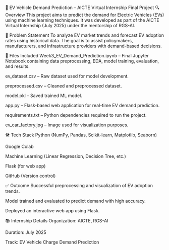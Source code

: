 🚗 EV Vehicle Demand Prediction – AICTE Virtual Internship Final Project
🔍 Overview
This project aims to predict the demand for Electric Vehicles (EVs) using machine learning techniques. It was developed as part of the AICTE Virtual Internship (July 2025) under the mentorship of RGS-AI.

🧠 Problem Statement
To analyze EV market trends and forecast EV adoption rates using historical data. The goal is to assist policymakers, manufacturers, and infrastructure providers with demand-based decisions.

📁 Files Included
Week3_EV_Demand_Prediction.ipynb – Final Jupyter Notebook containing data preprocessing, EDA, model training, evaluation, and results.

ev_dataset.csv – Raw dataset used for model development.

preprocessed.csv – Cleaned and preprocessed dataset.

model.pkl – Saved trained ML model.

app.py – Flask-based web application for real-time EV demand prediction.

requirements.txt – Python dependencies required to run the project.

ev_car_factory.jpg – Image used for visualization purposes.

🛠️ Tech Stack
Python (NumPy, Pandas, Scikit-learn, Matplotlib, Seaborn)

Google Colab

Machine Learning (Linear Regression, Decision Tree, etc.)

Flask (for web app)

GitHub (Version control)

✅ Outcome
Successful preprocessing and visualization of EV adoption trends.

Model trained and evaluated to predict demand with high accuracy.

Deployed an interactive web app using Flask.

📚 Internship Details
Organization: AICTE, RGS-AI

Duration: July 2025

Track: EV Vehicle Charge Demand Prediction


